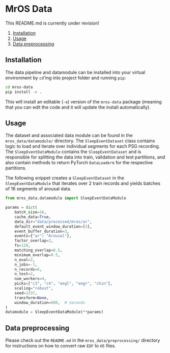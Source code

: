 # MrOS Data

This README.md is currently under revision!

1. [Installation](#installation)
2. [Usage](#usage)
3. [Data preprocessing](#data-preprocessing)

## Installation
The data pipeline and datamodule can be installed into your virtual environment by `cd`'ing into project folder and running `pip`:
```bash
cd mros-data
pip install -e .
```
This will install an editable (`-e`) version of the `mros-data` package (meaning that you can edit the code and it will update the install automatically).

## Usage
The dataset and associated data module can be found in the `mros_data/datamodule/` directory.
The `SleepEventDataset` class contains logic to load and iterate over individual segments for each PSG recording.
The `SleepEventDataModule` contains the `SleepEventDataset` and is responsible for splitting the data into train, validation and test partitions, and also contain methods to return PyTorch `DataLoader`s for the respective partitions.

The following snippet creates a `SleepEventDataset` in the `SleepEventDataModule` that iterates over 2 train records and yields batches of 16 segments of arousal data.
```python
from mros_data.datamodule import SleepEventDataModule

params = dict(
    batch_size=16,
    cache_data=True,
    data_dir="data/processed/mros/ar",
    default_event_window_duration=[3],
    event_buffer_duration=3,
    events={"ar": "Arousal"},
    factor_overlap=2,
    fs=128,
    matching_overlap=0.5,
    minimum_overlap=0.5,
    n_eval=2,
    n_jobs=-1,
    n_records=6,
    n_test=2,
    num_workers=4,
    picks=["c3", "c4", "eogl", "eogr", "chin"],
    scaling="robust",
    seed=1337,
    transform=None,
    window_duration=600,  # seconds
)
datamodule = SleepEventDataModule(**params)
```

## Data preprocessing
Please check out the `README.md` in the `mros_data/preprocessing/` directory for instructions on how to convert raw `EDF` to `H5` files.

